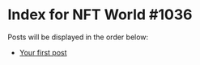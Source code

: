 # Index for NFT World #1036
Posts will be displayed in the order below:

- [Your first post](./001-first.md)

